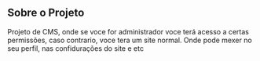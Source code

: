 ## Sobre o Projeto
Projeto de CMS, onde se voce for administrador voce terá acesso a certas permissões, caso contrario, voce tera um site normal.
Onde pode mexer no seu perfil, nas confidurações do site e etc


